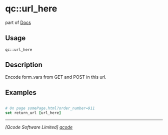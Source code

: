 qc::url_here
============

part of [Docs](.)

Usage
-----
`
        qc::url_here
    `

Description
-----------
Encode form_vars from GET and POST in this url.

Examples
--------
```tcl

# On page somePage.html?order_number=911
set return_url [url_here]
```

----------------------------------
*[Qcode Software Limited] [qcode]*

[qcode]: http://www.qcode.co.uk "Qcode Software"